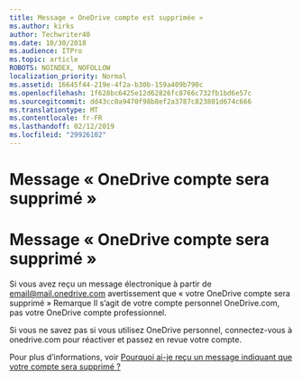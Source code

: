 ```yaml
---
title: Message « OneDrive compte est supprimée »
ms.author: kirks
author: Techwriter40
ms.date: 10/30/2018
ms.audience: ITPro
ms.topic: article
ROBOTS: NOINDEX, NOFOLLOW
localization_priority: Normal
ms.assetid: 16645f44-219e-4f2a-b30b-159a409b790c
ms.openlocfilehash: 1f628bc6425e12d62826fc8766c732fb1bd6e57c
ms.sourcegitcommit: dd43cc0a9470f98b8ef2a3787c823801d674c666
ms.translationtype: MT
ms.contentlocale: fr-FR
ms.lasthandoff: 02/12/2019
ms.locfileid: "29926102"
---
```

# <a name="onedrive-account-will-be-deleted-message"></a>Message « OneDrive compte sera supprimé »

# <a name="onedrive-account-will-be-deleted-message"></a>Message « OneDrive compte sera supprimé »

Si vous avez reçu un message électronique à partir de email@mail.onedrive.com avertissement que « votre OneDrive compte sera supprimé » Remarque Il s’agit de votre compte personnel OneDrive.com, pas votre OneDrive compte professionnel. 
  
Si vous ne savez pas si vous utilisez OneDrive personnel, connectez-vous à onedrive.com pour réactiver et passez en revue votre compte.
  
Pour plus d’informations, voir [Pourquoi ai-je reçu un message indiquant que votre compte sera supprimé ?](https://go.microsoft.com/fwlink/?linkid=2036151&amp;clcid=0x409)
  


